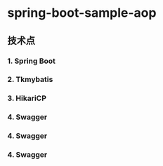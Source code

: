 # spring-boot-sample-aop
## 技术点
### 1. Spring Boot
### 2. Tkmybatis
### 3. HikariCP
### 4. Swagger
### 4. Swagger
### 4. Swagger

